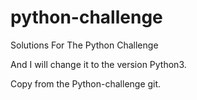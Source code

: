 python-challenge
================

Solutions For The Python Challenge

And I will change it to the version Python3.

Copy from the Python-challenge git.
